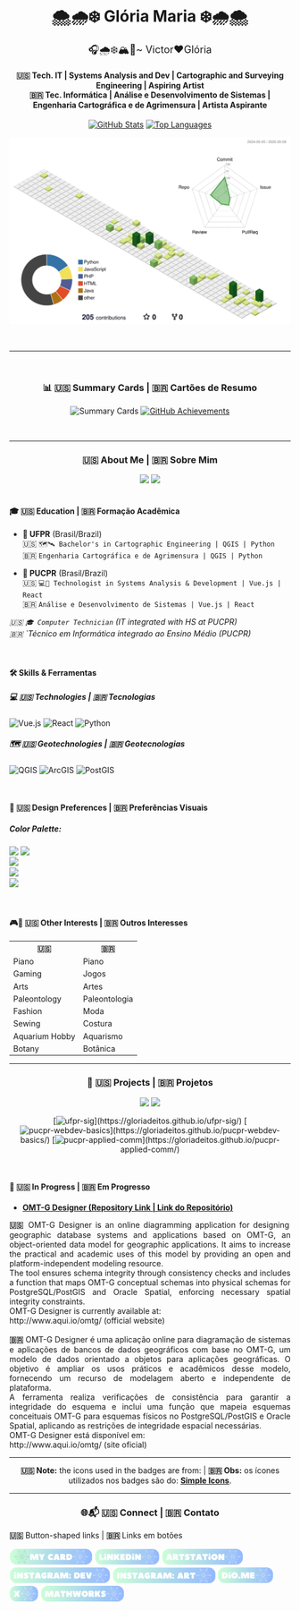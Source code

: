 <!-- Header Bilingual -->
<div align="center">
  <h1>🌨️🌧️❄️ Glória Maria ❄️🌧️🌨️</h1>
  <p style="font-size: 18px; margin: 0;">🎧🌧️❄️🏔️🌲~ Victor❤️Glória</p>

  <h4>🇺🇸 Tech. IT | Systems Analysis and Dev | Cartographic and Surveying Engineering | Aspiring Artist <br> 🇧🇷 Tec. Informática | Análise e Desenvolvimento de Sistemas | Engenharia Cartográfica e de Agrimensura | Artista Aspirante</h4>
  
  [![GitHub Stats](https://github-readme-stats.vercel.app/api?username=gloriadeitos&show_icons=true&theme=buefy&title_color=6D6875&icon_color=B8E3FF&bg_color=FAFAFA)](https://github.com/gloriadeitos)
  [![Top Languages](https://github-readme-stats.vercel.app/api/top-langs/?username=gloriadeitos&layout=compact&theme=buefy&title_color=6D6875&bg_color=FAFAFA&include_all_commits=true)](https://github.com/gloriadeitos)

  ![Profile 3D](./profile-3d-contrib/profile-green.svg)


  <br>
</div>

---

<div align="center">
  <br>
    <h3><b>📊 🇺🇸 Summary Cards | 🇧🇷 Cartões de Resumo </b></h3>
  
  ![Summary Cards](https://github-profile-summary-cards.vercel.app/api/cards/profile-details?username=gloriadeitos&theme=default)
  [![GitHub Achievements](https://github-profile-trophy.vercel.app/?username=gloriadeitos&theme=default&row=1&column=7&title_color=6D6875&icon_color=B8E3FF&bg_color=FAFAFA)](https://github.com/ryo-ma/github-profile-trophy)
  
  <br>
</div>

---

<div align="center">
  <h3><b>🇺🇸 About Me | 🇧🇷 Sobre Mim </b></h3>
  <img src="https://img.shields.io/badge/EN--US-FFD6E8?style=flat-square&logo=google-translate&logoColor=white" height="24">
  <img src="https://img.shields.io/badge/PT--BR-B8E3FF?style=flat-square&logo=google-translate&logoColor=white" height="24">
</div>

<br>

#### 🎓 🇺🇸 Education | 🇧🇷 Formação Acadêmica

- **🏦 UFPR** (Brasil/Brazil)<br>
  🇺🇸 `🗺️🛰️ Bachelor's in Cartographic Engineering | QGIS | Python`<br>
  🇧🇷 `Engenharia Cartográfica e de Agrimensura | QGIS | Python`

- **💒 PUCPR** (Brasil/Brazil)<br>
  🇺🇸 `💻🐙 Technologist in Systems Analysis & Development | Vue.js | React`<br>
  🇧🇷 `Análise e Desenvolvimento de Sistemas | Vue.js | React`

*🇺🇸 `🎓 Computer Technician` (IT integrated with HS at PUCPR)*<br>
*🇧🇷 `Técnico em Informática integrado ao Ensino Médio (PUCPR)*

<br>

#### 🛠️ Skills & Ferramentas
##### 💻 🇺🇸 Technologies | 🇧🇷 Tecnologias
![Vue.js](https://img.shields.io/badge/-Vue.js-B8E3FF?style=flat-square&logo=vuedotjs&logoColor=white)
![React](https://img.shields.io/badge/-React-DAF2E6?style=flat-square&logo=react&logoColor=6D6875)
![Python](https://img.shields.io/badge/-Python-FFF3B0?style=flat-square&logo=python&logoColor=6D6875)

##### 🗺️ 🇺🇸 Geotechnologies | 🇧🇷 Geotecnologias
![QGIS](https://img.shields.io/badge/-QGIS-DAF2E6?style=flat-square&logo=qgis&logoColor=white)
![ArcGIS](https://img.shields.io/badge/-ArcGIS%20Online-FFD6E8?style=flat-square&logo=esri&logoColor=white)
![PostGIS](https://img.shields.io/badge/-PostGIS/PostgreSQL-FFF3B0?style=flat-square&logo=postgresql&logoColor=6D6875)

<br>

#### 🎨 🇺🇸 **Design Preferences** | 🇧🇷 **Preferências Visuais**
##### Color Palette:
![](https://img.shields.io/badge/Cloud_Blue_:_B8E3FF-B8E3FF?style=flat-square) 
![](https://img.shields.io/badge/Powder_Blue_:_D1EDFF-D1EDFF?style=flat-square)  
![](https://img.shields.io/badge/Water_Green_:_DAF2E6-DAF2E6?style=flat-square)  
![](https://img.shields.io/badge/Yolk_Yellow_:_FFF3B0-FFF3B0?style=flat-square)  
![](https://img.shields.io/badge/Cotton_Pink_:_FFD6E8-FFD6E8?style=flat-square)

<br>

<div>
  <h4><b>🎮🎹 🇺🇸 Other Interests | 🇧🇷 Outros Interesses</b></h4>
  <table>
    <tr>
      <th>🇺🇸</th>
      <th>🇧🇷</th>
    </tr>
    <tr>
      <td>Piano</td>
      <td>Piano</td>
    </tr>
    <tr>
      <td>Gaming</td>
      <td>Jogos</td>
    </tr>
    <tr>
      <td>Arts</td>
      <td>Artes</td>
    </tr>
    <tr>
      <td>Paleontology</td>
      <td>Paleontologia</td>
    </tr>
    <tr>
      <td>Fashion</td>
      <td>Moda</td>
    </tr>
    <tr>
      <td>Sewing</td>
      <td>Costura</td>
    </tr>
    <tr>
      <td>Aquarium Hobby</td>
      <td>Aquarismo</td>
    </tr>
    <tr>
      <td>Botany</td>
      <td>Botânica</td>
    </tr>
  </table>
</div>

--- 

<div align="center">
  <h3><b>🌟 🇺🇸 Projects | 🇧🇷 Projetos</b></h3>
  <img src="https://img.shields.io/badge/EN--US-FFD6E8?style=flat-square&logo=google-translate&logoColor=white" height="24">
  <img src="https://img.shields.io/badge/PT--BR-B8E3FF?style=flat-square&logo=google-translate&logoColor=white" height="24">

  <br>

  [![ufpr-sig](https://img.shields.io/badge/|_WebGIS_for_SDG_11_Analysis_in_Curitiba--PR_(December_2024)-B8E3FF?style=flat-square&logo=openstreetmap&logoColor=black)](https://gloriadeitos.github.io/ufpr-sig/)
  [![pucpr-webdev-basics](https://img.shields.io/badge/|_Basic_full--stack_web_application_with_CRUD_(December_2024)-B8E3FF?style=flat-square&logo=databricks&logoColor=black)](https://gloriadeitos.github.io/pucpr-webdev-basics/)
  [![pucpr-applied-comm](https://img.shields.io/badge/|_Basic_front--end_website_built_with_HTML,_CSS,_and_JavaScript_(July_2024)-d1edff?style=flat-square&logo=spacex&logoColor=black)](https://gloriadeitos.github.io/pucpr-applied-comm/)
</div>

<br>

#### 📌 🇺🇸 In Progress | 🇧🇷 Em Progresso  

-  **[OMT-G Designer (Repository Link | Link do Repositório)](https://github.com/gloriadeitos/omtg-designer)**

<div align="justify">
  <b>🇺🇸</b> OMT-G Designer is an online diagramming application for designing geographic database systems and applications based on OMT-G, an object-oriented data model for geographic applications. It aims to increase the practical and academic uses of this model by providing an open and platform-independent modeling resource.<br>  
  The tool ensures schema integrity through consistency checks and includes a function that maps OMT-G conceptual schemas into physical schemas for PostgreSQL/PostGIS and Oracle Spatial, enforcing necessary spatial integrity constraints.<br> 
  OMT-G Designer is currently available at:<br>
  http://www.aqui.io/omtg/ (official website)
  <br><br>
  <b>🇧🇷</b> OMT-G Designer é uma aplicação online para diagramação de sistemas e aplicações de bancos de dados geográficos com base no OMT-G, um modelo de dados orientado a objetos para aplicações geográficas. O objetivo é ampliar os usos práticos e acadêmicos desse modelo, fornecendo um recurso de modelagem aberto e independente de plataforma.<br>  
  A ferramenta realiza verificações de consistência para garantir a integridade do esquema e inclui uma função que mapeia esquemas conceituais OMT-G para esquemas físicos no PostgreSQL/PostGIS e Oracle Spatial, aplicando as restrições de integridade espacial necessárias.<br>
  OMT-G Designer está disponível em:<br>
  http://www.aqui.io/omtg/ (site oficial)
</div>

---

<div align="center">
  <p><b>🇺🇸 Note:</b> the icons used in the badges are from: | <b>🇧🇷 Obs:</b> os ícones utilizados nos badges são do: <a href="https://simpleicons.org/" target="_blank"><b>Simple Icons</b></a>.</p>
</div>

---

<div align="center">
  <h3><b>🌐📬 🇺🇸 Connect | 🇧🇷 Contato</b></h3>
</div>

<div>
  <p><b>🇺🇸</b> Button-shaped links | <b>🇧🇷 </b> Links em botões</p>
</div>

<a href="https://gloriadeitos.carrd.co/" target="_blank"><img src="https://github.com/gloriadeitos/gloriadeitos/blob/main/icon/my_card.png" height="30"></a>
<a href="https://www.linkedin.com/in/gloriadeitos/" target="_blank"><img src="https://github.com/gloriadeitos/gloriadeitos/blob/main/icon/linkedin.png" height="30"></a>
<a href="https://www.artstation.com/gloriadeitos" target="_blank"><img src="https://github.com/gloriadeitos/gloriadeitos/blob/main/icon/artstation.png" height="30"></a>
<a href="https://www.instagram.com/gloriadeitos_dev/" target="_blank"><img src="https://github.com/gloriadeitos/gloriadeitos/blob/main/icon/instagram_dev.png" height="30"></a>
<a href="https://www.instagram.com/gloriadeitos/" target="_blank"><img src="https://github.com/gloriadeitos/gloriadeitos/blob/main/icon/instagram_art.png" height="30"></a>
<a href="https://www.dio.me/users/alvugy" target="_blank"><img src="https://github.com/gloriadeitos/gloriadeitos/blob/main/icon/dio_me.png" height="30"></a>
<a href="https://x.com/gloriadeitos" target="_blank"><img src="https://github.com/gloriadeitos/gloriadeitos/blob/main/icon/x.png" height="30"></a>
<a href="https://www.mathworks.com/matlabcentral/profile/authors/35309206" target="_blank"><img src="https://github.com/gloriadeitos/gloriadeitos/blob/main/icon/mathworks.png" height="30"></a>
